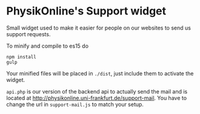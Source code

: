 # PhysikOnline's Support widget

Small widget used to make it easier for people on our websites to send us support requests.

To minify and compile to es15 do
```
npm install
gulp
```
Your minified files will be placed in `./dist`, just include them to activate the widget.

`api.php` is our version of the backend api to actually send the mail and is located at http://physikonline.uni-frankfurt.de/support-mail. You have to change the url in `support-mail.js` to match your setup.
